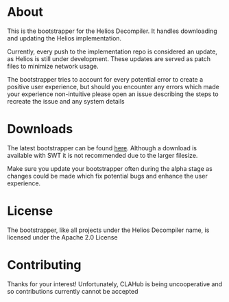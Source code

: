# About
This is the bootstrapper for the Helios Decompiler. It handles downloading and updating the Helios implementation.

Currently, every push to the implementation repo is considered an update, as Helios is still under development. These updates are served as patch files to minimize network usage.

The bootstrapper tries to account for every potential error to create a positive user experience, but should you encounter any errors which made your experience non-intuitive please open an issue describing the steps to recreate the issue and any system details

# Downloads

The latest bootstrapper can be found [here](https://ci.samczsun.com/job/bootstrapper/lastSuccessfulBuild/artifact/target/bootstrapper-0.0.1-without-swt.jar). Although a download is available with SWT it is not recommended due to the larger filesize.

Make sure you update your bootstrapper often during the alpha stage as changes could be made which fix potential bugs and enhance the user experience.

# License

The bootstrapper, like all projects under the Helios Decompiler name, is licensed under the Apache 2.0 License

# Contributing

Thanks for your interest! Unfortunately, CLAHub is being uncooperative and so contributions currently cannot be accepted